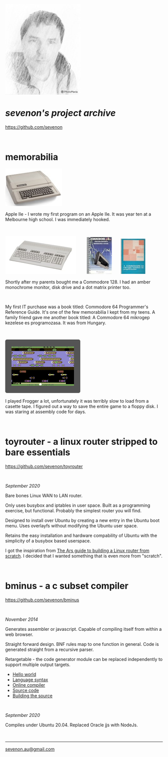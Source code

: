 
![](images/self-240px.jpg)

# *sevenon's project archive*
https://github.com/sevenon

<br>

# memorabilia

![](images/apple2e-120px.jpg)

Apple IIe - I wrote my first program on an Apple IIe. It was year ten at a Melbourne high school. I was immediately hooked.

<br>

![](images/c128-120px.jpg) &nbsp;&nbsp;&nbsp;&nbsp;&nbsp;&nbsp;&nbsp; ![](images/c64progref-80px.jpg) &nbsp;&nbsp;&nbsp;&nbsp;&nbsp; ![](images/c64mikrogep-80px.jpg)

Shortly after my parents bought me a Commodore 128. I had an amber monochrome monitor, disk drive and a dot matrix printer too.

<br>

My first IT purchase was a book titled: Commodore 64 Programmer's Reference Guide. It's one of the few memorabilia I kept from my teens. A family friend gave me another book titled: A Commodore 64 mikrogep kezelese es programozasa. It was from Hungary.

<br>

![](images/frogger-animation-240px.gif)

I played Frogger a lot, unfortunately it was terribly slow to load from a casette tape. I figured out a way to save the entire game to a floppy disk. I was staring at assembly code for days.

<br>

# toyrouter - a linux router stripped to bare essentials 
https://github.com/sevenon/toyrouter

<br>

*September 2020*

Bare bones Linux WAN to LAN router.

Only uses busybox and iptables in user space. Built as a programming exercise, but functional. Probably the simplest router you will find.

Designed to install over Ubuntu by creating a new entry in the Ubuntu boot menu. Uses overlayfs without modifying the Ubuntu user space. 

Retains the easy installation and hardware compability of Ubuntu with the simplicity of a busybox based userspace.

I got the inspiration from [The Ars guide to building a Linux router from scratch](https://arstechnica.com/gadgets/2016/04/the-ars-guide-to-building-a-linux-router-from-scratch/).
I decided that I wanted something that is even more from "scratch".

<br>

# bminus - a c subset compiler
https://github.com/sevenon/bminus

<br>

*November 2014*

Generates assembler or javascript. Capable of compiling itself from within a web browser.

Straight forward design. BNF rules map to one function in general. Code is generated straight from a recursive parser.

Retargetable - the code generator module can be replaced independently to support multiple output targets.


- [Hello world](bminus/hello-world)
- [Language syntax](bminus/language-syntax)
- [Online compiler](bminus/online-compiler)
- [Source code](bminus/source-code)
- [Building the source](bminus/building-the-source)

<br>

*September 2020*

Compiles under Ubuntu 20.04. Replaced Oracle jjs with NodeJs.



<br>

-----
sevenon.au@gmail.com

